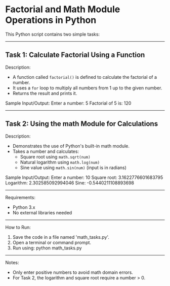 Factorial and Math Module Operations in Python
==============================================

This Python script contains two simple tasks:

------------------------------------------------------------
Task 1: Calculate Factorial Using a Function
------------------------------------------------------------

Description:
- A function called `factorial()` is defined to calculate the factorial of a number.
- It uses a `for` loop to multiply all numbers from 1 up to the given number.
- Returns the result and prints it.

Sample Input/Output:
Enter a number: 5
Factorial of 5 is: 120

------------------------------------------------------------
Task 2: Using the math Module for Calculations
------------------------------------------------------------

Description:
- Demonstrates the use of Python's built-in math module.
- Takes a number and calculates:
  - Square root using `math.sqrt(num)`
  - Natural logarithm using `math.log(num)`
  - Sine value using `math.sin(num)` (input is in radians)

Sample Input/Output:
Enter a number: 10
Square root: 3.1622776601683795
Logarithm: 2.302585092994046
Sine: -0.5440211108893698

------------------------------------------------------------
Requirements:
- Python 3.x
- No external libraries needed

------------------------------------------------------------
How to Run:
1. Save the code in a file named 'math_tasks.py'.
2. Open a terminal or command prompt.
3. Run using: python math_tasks.py

------------------------------------------------------------
Notes:
- Only enter positive numbers to avoid math domain errors.
- For Task 2, the logarithm and square root require a number > 0.
